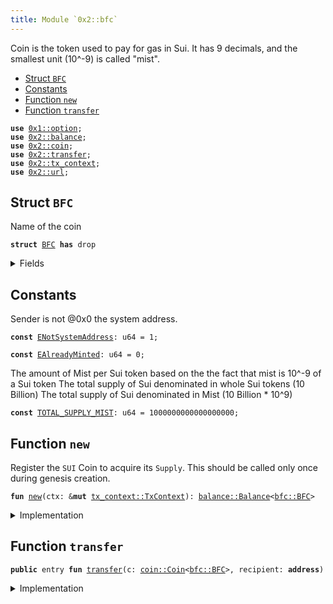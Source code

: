 ```yaml
---
title: Module `0x2::bfc`
---
```


Coin<BFC> is the token used to pay for gas in Sui.
It has 9 decimals, and the smallest unit (10^-9) is called "mist".


-  [Struct `BFC`](#0x2_bfc_BFC)
-  [Constants](#@Constants_0)
-  [Function `new`](#0x2_bfc_new)
-  [Function `transfer`](#0x2_bfc_transfer)


<pre><code><b>use</b> <a href="../move-stdlib/option.md#0x1_option">0x1::option</a>;
<b>use</b> <a href="../sui-framework/balance.md#0x2_balance">0x2::balance</a>;
<b>use</b> <a href="../sui-framework/coin.md#0x2_coin">0x2::coin</a>;
<b>use</b> <a href="../sui-framework/transfer.md#0x2_transfer">0x2::transfer</a>;
<b>use</b> <a href="../sui-framework/tx_context.md#0x2_tx_context">0x2::tx_context</a>;
<b>use</b> <a href="../sui-framework/url.md#0x2_url">0x2::url</a>;
</code></pre>



<a name="0x2_bfc_BFC"></a>

## Struct `BFC`

Name of the coin


<pre><code><b>struct</b> <a href="../sui-framework/bfc.md#0x2_bfc_BFC">BFC</a> <b>has</b> drop
</code></pre>



<details>
<summary>Fields</summary>


<dl>
<dt>
<code>dummy_field: bool</code>
</dt>
<dd>

</dd>
</dl>


</details>

<a name="@Constants_0"></a>

## Constants


<a name="0x2_bfc_ENotSystemAddress"></a>

Sender is not @0x0 the system address.


<pre><code><b>const</b> <a href="../sui-framework/bfc.md#0x2_bfc_ENotSystemAddress">ENotSystemAddress</a>: u64 = 1;
</code></pre>



<a name="0x2_bfc_EAlreadyMinted"></a>



<pre><code><b>const</b> <a href="../sui-framework/bfc.md#0x2_bfc_EAlreadyMinted">EAlreadyMinted</a>: u64 = 0;
</code></pre>



<a name="0x2_bfc_TOTAL_SUPPLY_MIST"></a>

The amount of Mist per Sui token based on the the fact that mist is
10^-9 of a Sui token
The total supply of Sui denominated in whole Sui tokens (10 Billion)
The total supply of Sui denominated in Mist (10 Billion * 10^9)


<pre><code><b>const</b> <a href="../sui-framework/bfc.md#0x2_bfc_TOTAL_SUPPLY_MIST">TOTAL_SUPPLY_MIST</a>: u64 = 1000000000000000000;
</code></pre>



<a name="0x2_bfc_new"></a>

## Function `new`

Register the <code>SUI</code> Coin to acquire its <code>Supply</code>.
This should be called only once during genesis creation.


<pre><code><b>fun</b> <a href="../sui-framework/bfc.md#0x2_bfc_new">new</a>(ctx: &<b>mut</b> <a href="../sui-framework/tx_context.md#0x2_tx_context_TxContext">tx_context::TxContext</a>): <a href="../sui-framework/balance.md#0x2_balance_Balance">balance::Balance</a>&lt;<a href="../sui-framework/bfc.md#0x2_bfc_BFC">bfc::BFC</a>&gt;
</code></pre>



<details>
<summary>Implementation</summary>


<pre><code><b>fun</b> <a href="../sui-framework/bfc.md#0x2_bfc_new">new</a>(ctx: &<b>mut</b> TxContext): Balance&lt;<a href="../sui-framework/bfc.md#0x2_bfc_BFC">BFC</a>&gt; {
    <b>assert</b>!(<a href="../sui-framework/tx_context.md#0x2_tx_context_sender">tx_context::sender</a>(ctx) == @0x0, <a href="../sui-framework/bfc.md#0x2_bfc_ENotSystemAddress">ENotSystemAddress</a>);
    <b>assert</b>!(<a href="../sui-framework/tx_context.md#0x2_tx_context_epoch">tx_context::epoch</a>(ctx) == 0, <a href="../sui-framework/bfc.md#0x2_bfc_EAlreadyMinted">EAlreadyMinted</a>);

    <b>let</b> (treasury, metadata) = <a href="../sui-framework/coin.md#0x2_coin_create_currency">coin::create_currency</a>(
        <a href="../sui-framework/bfc.md#0x2_bfc_BFC">BFC</a>{},
        9,
        b"<a href="../sui-framework/bfc.md#0x2_bfc_BFC">BFC</a>",
        b"Bfc",
        // TODO: add appropriate description and logo <a href="../sui-framework/url.md#0x2_url">url</a>
        b"",
        <a href="../move-stdlib/option.md#0x1_option_none">option::none</a>(),
        ctx
    );
    <a href="../sui-framework/transfer.md#0x2_transfer_public_freeze_object">transfer::public_freeze_object</a>(metadata);
    <b>let</b> <b>mut</b> supply = <a href="../sui-framework/coin.md#0x2_coin_treasury_into_supply">coin::treasury_into_supply</a>(treasury);
    <b>let</b> total_sui = <a href="../sui-framework/balance.md#0x2_balance_increase_supply">balance::increase_supply</a>(&<b>mut</b> supply, <a href="../sui-framework/bfc.md#0x2_bfc_TOTAL_SUPPLY_MIST">TOTAL_SUPPLY_MIST</a>);
    <a href="../sui-framework/balance.md#0x2_balance_destroy_supply">balance::destroy_supply</a>(supply);
    total_sui
}
</code></pre>



</details>

<a name="0x2_bfc_transfer"></a>

## Function `transfer`



<pre><code><b>public</b> entry <b>fun</b> <a href="../sui-framework/transfer.md#0x2_transfer">transfer</a>(c: <a href="../sui-framework/coin.md#0x2_coin_Coin">coin::Coin</a>&lt;<a href="../sui-framework/bfc.md#0x2_bfc_BFC">bfc::BFC</a>&gt;, recipient: <b>address</b>)
</code></pre>



<details>
<summary>Implementation</summary>


<pre><code><b>public</b> entry <b>fun</b> <a href="../sui-framework/transfer.md#0x2_transfer">transfer</a>(c: <a href="../sui-framework/coin.md#0x2_coin_Coin">coin::Coin</a>&lt;<a href="../sui-framework/bfc.md#0x2_bfc_BFC">BFC</a>&gt;, recipient: <b>address</b>) {
    <a href="../sui-framework/transfer.md#0x2_transfer_public_transfer">transfer::public_transfer</a>(c, recipient)
}
</code></pre>



</details>
